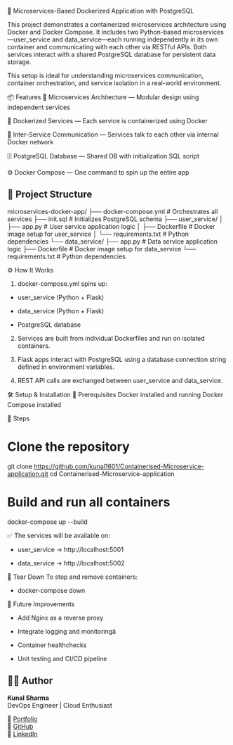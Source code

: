 🐳 Microservices-Based Dockerized Application with PostgreSQL

This project demonstrates a containerized microservices architecture using Docker and Docker Compose. It includes two Python-based microservices—user_service and data_service—each running independently in its own container and communicating with each other via RESTful APIs. Both services interact with a shared PostgreSQL database for persistent data storage.

This setup is ideal for understanding microservices communication, container orchestration, and service isolation in a real-world environment.

📦 Features
🚀 Microservices Architecture — Modular design using independent services

🐳 Dockerized Services — Each service is containerized using Docker

📡 Inter-Service Communication — Services talk to each other via internal Docker network

🗄️ PostgreSQL Database — Shared DB with initialization SQL script

⚙️ Docker Compose — One command to spin up the entire app


## 📁 Project Structure
microservices-docker-app/
├── docker-compose.yml         # Orchestrates all services
├── init.sql                   # Initializes PostgreSQL schema
├── user_service/
│   ├── app.py                 # User service application logic
│   ├── Dockerfile             # Docker image setup for user_service
│   └── requirements.txt       # Python dependencies
└── data_service/
    ├── app.py                 # Data service application logic
    ├── Dockerfile             # Docker image setup for data_service
    └── requirements.txt       # Python dependencies

⚙️ How It Works
1. docker-compose.yml spins up:

  - user_service (Python + Flask)

  - data_service (Python + Flask)

  - PostgreSQL database

2. Services are built from individual Dockerfiles and run on isolated containers.

3. Flask apps interact with PostgreSQL using a database connection string defined in environment variables.

4. REST API calls are exchanged between user_service and data_service.

🛠️ Setup & Installation
📌 Prerequisites
Docker installed and running
Docker Compose installed

🔧 Steps
# Clone the repository
git clone https://github.com/kunal1601/Containerised-Microservice-application.git
cd Containerised-Microservice-application

# Build and run all containers
docker-compose up --build

✅ The services will be available on:

- user_service → http://localhost:5001

- data_service → http://localhost:5002

🧹 Tear Down
To stop and remove containers:
- docker-compose down

🚀 Future Improvements
- Add Nginx as a reverse proxy

- Integrate logging and monitoringā

- Container healthchecks

- Unit testing and CI/CD pipeline 

🙋‍♂️ **Author**
------------

**Kunal Sharma**  
DevOps Engineer | Cloud Enthusiast  

🔗 [Portfolio](https://kunal-sharmaportfolio.netlify.app/)  
🐙 [GitHub](https://github.com/kunal1601)  
💼 [LinkedIn](https://www.linkedin.com/in/kunal1601/)

